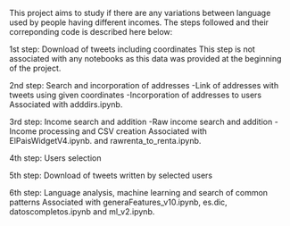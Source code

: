 This project aims to study if there are any variations between language used by people having different incomes.
The steps followed and their correponding code is described here below: 


1st step: Download of tweets including coordinates
This step is not associated with any notebooks as this data was provided at the beginning of the project.

2nd step: Search and incorporation of addresses
-Link of addresses with tweets using given coordinates
-Incorporation of addresses to users
Associated with adddirs.ipynb.

3rd step: Income search and addition
-Raw income search and addition
-Income processing and CSV creation
Associated with ElPaisWidgetV4.ipynb. and rawrenta_to_renta.ipynb.

4th step: Users selection

5th step: Download of tweets written by selected users

6th step: Language analysis, machine learning and search of common patterns
Associated with generaFeatures_v10.ipynb, es.dic, datoscompletos.ipynb and ml_v2.ipynb.
